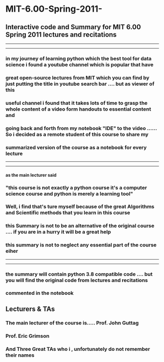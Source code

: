 # MIT-6.00-Spring-2011-

## Interactive code and Summary for MIT 6.00 Spring 2011  lectures and recitations 
---
---

###  in my journey of learning python which the best tool for data science i found a youtube channel  which is popular that have   
###  great open-source lectures from MIT which you can find by just putting the title in youtube search bar .... but as viewer of this 
###  useful channel i found that it takes lots of time to grasp the whole content of a video form handouts to essential content and 
###  going back and forth from my notebook "IDE"  to the video ...... So i decided as a remote student of this course to share my 
###  summarized version of the course as a notebook for every lecture  
___
___


####  as the main lecturer said 
###  "this course is not exactly a python course it's a computer science course and python is merely a learning tool"     
###   Well, i find that's ture myself because of  the great Algorithms and Scientific methods that you learn in this course

### this Summary is not to be an alternative of the original course .... if you are in a hurry it will be a great help
### this summary is not to neglect any essential part of the course eiher 

---

---
### the summary will contain python 3.8 compatible code .... but you will find the original code from lectures and recitations 
###  commented in the notebook 


## Lecturers & TAs

### The main lecturer of the course is..... Prof. John Guttag 
###  Prof.  Eric Grimson  
###   And Three Great TAs who  i , unfortunately do not remember their names  



